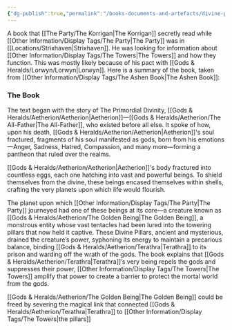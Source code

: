 ```yaml
---
{"dg-publish":true,"permalink":"/books-documents-and-artefacts/divine-pillars-and-the-world-s-mantle/","updated":"2025-03-01T21:15:11.017+00:00"}
---
```


A book that [[The Party/The Korrigan\|The Korrigan]] secretly read while [[Other Information/Display Tags/The Party\|The Party]] was in [[Locations/Strixhaven\|Strixhaven]]. He was looking for information about [[Other Information/Display Tags/The Towers\|The Towers]] and how they function. This was mostly likely because of his pact with [[Gods & Heralds/Lorwyn/Lorwyn\|Lorwyn]]. Here is a summary of the book, taken from [[Other Information/Display Tags/The Ashen Book\|The Ashen Book]]:

### The Book
The text began with the story of The Primordial Divinity, [[Gods & Heralds/Aetherion/Aetherion\|Aetherion]]—[[Gods & Heralds/Aetherion/The All-Father\|The All-Father]], who existed before all else. It spoke of how, upon his death, [[Gods & Heralds/Aetherion/Aetherion\|Aetherion]]'s soul fractured, fragments of his soul manifested as gods, born from his emotions—Anger, Sadness, Hatred, Compassion, and many more—forming a pantheon that ruled over the realms.

[[Gods & Heralds/Aetherion/Aetherion\|Aetherion]]'s body fractured into countless eggs, each one hatching into vast and powerful beings. To shield themselves from the divine, these beings encased themselves within shells, crafting the very planets upon which life would flourish.

The planet upon which [[Other Information/Display Tags/The Party\|The Party]] journeyed had one of these beings at its core—a creature known as [[Gods & Heralds/Aetherion/The Golden Being\|The Golden Being]], a monstrous entity whose vast tentacles had been lured into the towering pillars that now held it captive. These Divine Pillars, ancient and mysterious, drained the creature’s power, syphoning its energy to maintain a precarious balance, binding [[Gods & Heralds/Aetherion/Terathra\|Terathra]] to its prison and warding off the wrath of the gods. The book explains that [[Gods & Heralds/Aetherion/Terathra\|Terathra]]’s very being repels the gods and suppresses their power, [[Other Information/Display Tags/The Towers\|The Towers]] amplify that power to create a barrier to protect the mortal world from the gods.

[[Gods & Heralds/Aetherion/The Golden Being\|The Golden Being]] could be freed by severing the magical link that connected [[Gods & Heralds/Aetherion/Terathra\|Terathra]] to [[Other Information/Display Tags/The Towers\|the pillars]]

